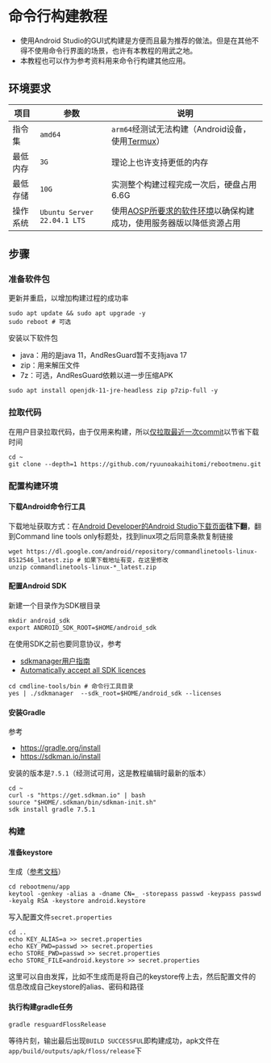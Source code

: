 # 命令行构建教程

* 使用Android Studio的GUI式构建是方便而且最为推荐的做法。但是在其他不得不使用命令行界面的场景，也许有本教程的用武之地。
* 本教程也可以作为参考资料用来命令行构建其他应用。

## 环境要求

项目|参数|说明
---|---|---
指令集|`amd64`|`arm64`经测试无法构建（Android设备，使用[Termux](https://termux.com)）
最低内存|`3G`|理论上也许支持更低的内存
最低存储|`10G`|实测整个构建过程完成一次后，硬盘占用6.6G
操作系统|`Ubuntu Server 22.04.1 LTS`|使用[AOSP所要求的软件环境](https://source.android.google.cn/setup/build/requirements#software-requirements)以确保构建成功，使用服务器版以降低资源占用

## 步骤

### 准备软件包

更新并重启，以增加构建过程的成功率

```shell
sudo apt update && sudo apt upgrade -y
sudo reboot # 可选
```

安装以下软件包
* java：用的是java 11，AndResGuard暂不支持java 17
* zip：用来解压文件
* 7z：可选，AndResGuard依赖以进一步压缩APK
```shell
sudo apt install openjdk-11-jre-headless zip p7zip-full -y
```

### 拉取代码

在用户目录拉取代码，由于仅用来构建，所以[仅拉取最近一次commit](https://git-scm.com/docs/git-clone#Documentation/git-clone.txt---depthltdepthgt)以节省下载时间

```shell
cd ~
git clone --depth=1 https://github.com/ryuunoakaihitomi/rebootmenu.git
```

### 配置构建环境

#### 下载Android命令行工具

下载地址获取方式：在[Android Developer的Android Studio下载页面](https://developer.android.google.cn/studio#downloads)**往下翻**，翻到Command line tools only标题处，找到linux项之后同意条款复制链接

```shell
wget https://dl.google.com/android/repository/commandlinetools-linux-8512546_latest.zip # 如果下载地址有变，在这里修改
unzip commandlinetools-linux-*_latest.zip
```

#### 配置Android SDK

新建一个目录作为SDK根目录

```shell
mkdir android_sdk
export ANDROID_SDK_ROOT=$HOME/android_sdk
```

在使用SDK之前也要同意协议，参考
* [sdkmanager用户指南](https://developer.android.google.cn/studio/command-line/sdkmanager?hl=zh_cn)
* [Automatically accept all SDK licences](https://stackoverflow.com/a/45782695)

```shell
cd cmdline-tools/bin # 命令行工具目录
yes | ./sdkmanager  --sdk_root=$HOME/android_sdk --licenses
```

#### 安装Gradle

参考
* https://gradle.org/install
* https://sdkman.io/install

安装的版本是`7.5.1`（经测试可用，这是教程编辑时最新的版本）

```shell
cd ~
curl -s "https://get.sdkman.io" | bash
source "$HOME/.sdkman/bin/sdkman-init.sh"
sdk install gradle 7.5.1
```

### 构建

#### 准备keystore

生成（[参考文档](https://docs.oracle.com/en/java/javase/11/tools/keytool.html)）

```shell
cd rebootmenu/app
keytool -genkey -alias a -dname CN=_ -storepass passwd -keypass passwd -keyalg RSA -keystore android.keystore
```

写入配置文件`secret.properties`

```shell
cd ..
echo KEY_ALIAS=a >> secret.properties
echo KEY_PWD=passwd >> secret.properties
echo STORE_PWD=passwd >> secret.properties
echo STORE_FILE=android.keystore >> secret.properties
```

这里可以自由发挥，比如不生成而是将自己的keystore传上去，然后配置文件的信息改成自己keystore的alias、密码和路径

#### 执行构建gradle任务

```shell
gradle resguardFlossRelease
```

等待片刻，输出最后出现`BUILD SUCCESSFUL`即构建成功，apk文件在`app/build/outputs/apk/floss/release`下